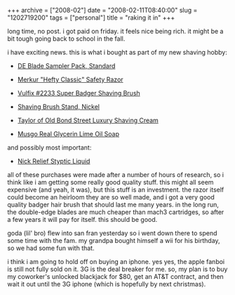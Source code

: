 +++
archive = ["2008-02"]
date = "2008-02-11T08:40:00"
slug = "1202719200"
tags = ["personal"]
title = "raking it in"
+++

long time, no post. i got paid on friday. it feels nice being rich. it
might be a bit tough going back to school in the fall.

i have exciting news. this is what i bought as part of my new shaving hobby:

- [DE Blade Sampler Pack, Standard][1]
- [Merkur "Hefty Classic" Safety Razor][2]
- [Vulfix #2233 Super Badger Shaving Brush][3]
- [ Shaving Brush Stand, Nickel ][4]
- [Taylor of Old Bond Street Luxury Shaving Cream][5]

- [Musgo Real Glycerin Lime Oil Soap][6]

and possibly most important:

- [Nick Relief Styptic Liquid][7]

all of these purchases were made after a number of hours of research, so
i think like i am getting some really good quality stuff. this might all
seem expensive (and yeah, it was), but this stuff is an investment. the
razor itself could become an heirloom they are so well made, and i got
a very good quality badger hair brush that should last me many years. in
the long run, the double-edge blades are much cheaper than mach3
cartridges, so after a few years it will pay for itself. this should be
good.

goda (lil' bro) flew into san fran yesterday so i went down there to spend
some time with the fam. my grandpa bought himself a wii for his birthday,
so we had some fun with that.

i think i am going to hold off on buying an iphone. yes yes, the apple
fanboi is still not fully sold on it. 3G is the deal breaker for me. so,
my plan is to buy my coworker's unlocked blackjack for $80, get an AT&T
contract, and then wait it out until the 3G iphone (which is hopefully by
next christmas).

[1]: http://westcoastshaving.com/index.php?main_page=product_info&cPath=2&products_id=13
[2]: http://www.classicshaving.com/catalog/item/522941/284057.htm
[3]: http://www.classicshaving.com/catalog/item/800550/422194.htm
[4]: http://www.classicshaving.com/catalog/item/4477312/4514163.htm
[5]: http://www.classicshaving.com/catalog/item/522960/1165231.htm
[6]: http://www.classicshaving.com/catalog/item/522961/5198871.htm
[7]: http://www.classicshaving.com/catalog/item/522960/1813250.htm

